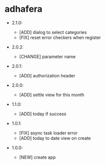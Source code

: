 adhafera
========

- 2.1.0:
  - [ADD] dialog to select categories
  - [FIX] reset error checkers when register

- 2.0.2:
  - [CHANGE] parameter name

- 2.0.1:
  - [ADD] authorization header

- 2.0.0:
  - [ADD] settle view for this month

- 1.1.0:
  - [ADD] today if success

- 1.0.1:
  - [FIX] async task loader error
  - [ADD] today to date view on create

- 1.0.0:
  - [NEW] create app
